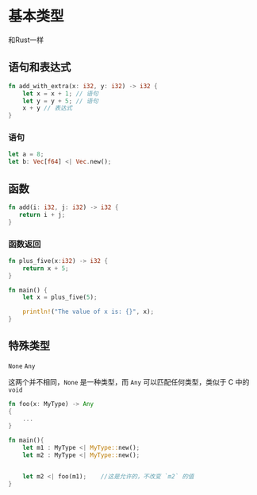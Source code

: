 # 基本类型

和Rust一样

## 语句和表达式

```rust
fn add_with_extra(x: i32, y: i32) -> i32 {
    let x = x + 1; // 语句
    let y = y + 5; // 语句
    x + y // 表达式
}
```

### 语句

```rust
let a = 8;
let b: Vec[f64] <| Vec.new();
```

## 函数

```rust
fn add(i: i32, j: i32) -> i32 {
   return i + j;
}
```

### 函数返回

```rust
fn plus_five(x:i32) -> i32 {
    return x + 5;
}

fn main() {
    let x = plus_five(5);

    println!("The value of x is: {}", x);
}
```

## 特殊类型

`None`
`Any`

这两个并不相同，`None` 是一种类型，而 `Any` 可以匹配任何类型，类似于 C 中的 `void`
```rust
fn foo(x: MyType) -> Any
{
    ...
}

fn main(){
    let m1 : MyType <| MyType::new();
    let m2 : MyType <| MyType::new();


    let m2 <| foo(m1);    //这是允许的，不改变 `m2` 的值
}
```
